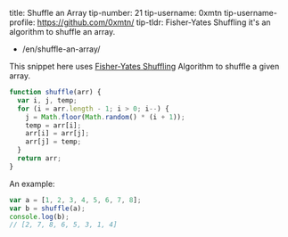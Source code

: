 title: Shuffle an Array
tip-number: 21
tip-username: 0xmtn
tip-username-profile: https://github.com/0xmtn/
tip-tldr: Fisher-Yates Shuffling it's an algorithm to shuffle an array.

- /en/shuffle-an-array/

This snippet here uses [Fisher-Yates Shuffling](https://www.wikiwand.com/en/Fisher%E2%80%93Yates_shuffle) Algorithm to shuffle a given array.

```javascript
function shuffle(arr) {
  var i, j, temp;
  for (i = arr.length - 1; i > 0; i--) {
    j = Math.floor(Math.random() * (i + 1));
    temp = arr[i];
    arr[i] = arr[j];
    arr[j] = temp;
  }
  return arr;
}
```

An example:

```javascript
var a = [1, 2, 3, 4, 5, 6, 7, 8];
var b = shuffle(a);
console.log(b);
// [2, 7, 8, 6, 5, 3, 1, 4]
```
